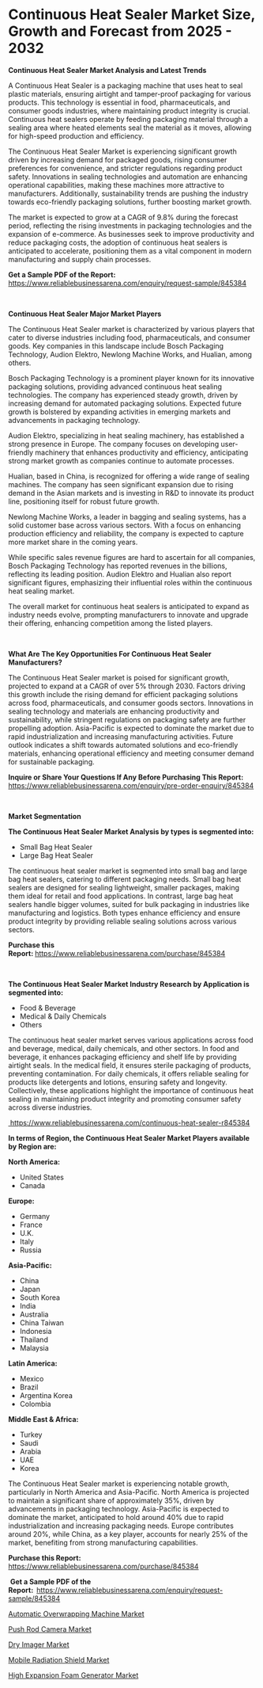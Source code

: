 <p><h1>Continuous Heat Sealer Market Size, Growth and Forecast from 2025 - 2032</h1></p><p><strong>Continuous Heat Sealer Market Analysis and Latest Trends</strong></p>
<p><p>A Continuous Heat Sealer is a packaging machine that uses heat to seal plastic materials, ensuring airtight and tamper-proof packaging for various products. This technology is essential in food, pharmaceuticals, and consumer goods industries, where maintaining product integrity is crucial. Continuous heat sealers operate by feeding packaging material through a sealing area where heated elements seal the material as it moves, allowing for high-speed production and efficiency.</p><p>The Continuous Heat Sealer Market is experiencing significant growth driven by increasing demand for packaged goods, rising consumer preferences for convenience, and stricter regulations regarding product safety. Innovations in sealing technologies and automation are enhancing operational capabilities, making these machines more attractive to manufacturers. Additionally, sustainability trends are pushing the industry towards eco-friendly packaging solutions, further boosting market growth.</p><p>The market is expected to grow at a CAGR of 9.8% during the forecast period, reflecting the rising investments in packaging technologies and the expansion of e-commerce. As businesses seek to improve productivity and reduce packaging costs, the adoption of continuous heat sealers is anticipated to accelerate, positioning them as a vital component in modern manufacturing and supply chain processes.</p></p>
<p><strong>Get a Sample PDF of the Report:&nbsp;</strong> <a href="https://www.reliablebusinessarena.com/enquiry/request-sample/845384?utm_campaign=2116&utm_medium=2&utm_source=Github&utm_content=ia&utm_term=09042025&utm_id=continuous-heat-sealer">https://www.reliablebusinessarena.com/enquiry/request-sample/845384</a></p>
<p>&nbsp;</p>
<p><strong>Continuous Heat Sealer Major Market Players</strong></p>
<p><p>The Continuous Heat Sealer market is characterized by various players that cater to diverse industries including food, pharmaceuticals, and consumer goods. Key companies in this landscape include Bosch Packaging Technology, Audion Elektro, Newlong Machine Works, and Hualian, among others. </p><p>Bosch Packaging Technology is a prominent player known for its innovative packaging solutions, providing advanced continuous heat sealing technologies. The company has experienced steady growth, driven by increasing demand for automated packaging solutions. Expected future growth is bolstered by expanding activities in emerging markets and advancements in packaging technology.</p><p>Audion Elektro, specializing in heat sealing machinery, has established a strong presence in Europe. The company focuses on developing user-friendly machinery that enhances productivity and efficiency, anticipating strong market growth as companies continue to automate processes.</p><p>Hualian, based in China, is recognized for offering a wide range of sealing machines. The company has seen significant expansion due to rising demand in the Asian markets and is investing in R&D to innovate its product line, positioning itself for robust future growth.</p><p>Newlong Machine Works, a leader in bagging and sealing systems, has a solid customer base across various sectors. With a focus on enhancing production efficiency and reliability, the company is expected to capture more market share in the coming years.</p><p>While specific sales revenue figures are hard to ascertain for all companies, Bosch Packaging Technology has reported revenues in the billions, reflecting its leading position. Audion Elektro and Hualian also report significant figures, emphasizing their influential roles within the continuous heat sealing market.</p><p>The overall market for continuous heat sealers is anticipated to expand as industry needs evolve, prompting manufacturers to innovate and upgrade their offering, enhancing competition among the listed players.</p></p>
<p>&nbsp;</p>
<p><strong>What Are The Key Opportunities For Continuous Heat Sealer Manufacturers?</strong></p>
<p><p>The Continuous Heat Sealer market is poised for significant growth, projected to expand at a CAGR of over 5% through 2030. Factors driving this growth include the rising demand for efficient packaging solutions across food, pharmaceuticals, and consumer goods sectors. Innovations in sealing technology and materials are enhancing productivity and sustainability, while stringent regulations on packaging safety are further propelling adoption. Asia-Pacific is expected to dominate the market due to rapid industrialization and increasing manufacturing activities. Future outlook indicates a shift towards automated solutions and eco-friendly materials, enhancing operational efficiency and meeting consumer demand for sustainable packaging.</p></p>
<p><strong>Inquire or Share Your Questions If Any Before Purchasing This Report:</strong> <a href="https://www.reliablebusinessarena.com/enquiry/pre-order-enquiry/845384?utm_campaign=2116&utm_medium=2&utm_source=Github&utm_content=ia&utm_term=09042025&utm_id=continuous-heat-sealer">https://www.reliablebusinessarena.com/enquiry/pre-order-enquiry/845384</a></p>
<p>&nbsp;</p>
<p><strong>Market Segmentation</strong></p>
<p><strong>The Continuous Heat Sealer Market Analysis by types is segmented into:</strong></p>
<p><ul><li>Small Bag Heat Sealer</li><li>Large Bag Heat Sealer</li></ul></p>
<p><p>The continuous heat sealer market is segmented into small bag and large bag heat sealers, catering to different packaging needs. Small bag heat sealers are designed for sealing lightweight, smaller packages, making them ideal for retail and food applications. In contrast, large bag heat sealers handle bigger volumes, suited for bulk packaging in industries like manufacturing and logistics. Both types enhance efficiency and ensure product integrity by providing reliable sealing solutions across various sectors.</p></p>
<p><strong>Purchase this Report:&nbsp;</strong><a href="https://www.reliablebusinessarena.com/purchase/845384?utm_campaign=2116&utm_medium=2&utm_source=Github&utm_content=ia&utm_term=09042025&utm_id=continuous-heat-sealer">https://www.reliablebusinessarena.com/purchase/845384</a></p>
<p>&nbsp;</p>
<p><strong>The Continuous Heat Sealer Market Industry Research by Application is segmented into:</strong></p>
<p><ul><li>Food & Beverage</li><li>Medical & Daily Chemicals</li><li>Others</li></ul></p>
<p><p>The continuous heat sealer market serves various applications across food and beverage, medical, daily chemicals, and other sectors. In food and beverage, it enhances packaging efficiency and shelf life by providing airtight seals. In the medical field, it ensures sterile packaging of products, preventing contamination. For daily chemicals, it offers reliable sealing for products like detergents and lotions, ensuring safety and longevity. Collectively, these applications highlight the importance of continuous heat sealing in maintaining product integrity and promoting consumer safety across diverse industries.</p></p>
<p><a href="https://www.reliablebusinessarena.com/continuous-heat-sealer-r845384?utm_campaign=2116&utm_medium=2&utm_source=Github&utm_content=ia&utm_term=09042025&utm_id=continuous-heat-sealer">&nbsp;https://www.reliablebusinessarena.com/continuous-heat-sealer-r845384</a></p>
<p><strong>In terms of Region, the Continuous Heat Sealer Market Players available by Region are:</strong></p>
<p>
    <p> <strong> North America: </strong>
        <ul>
            <li>United States</li>
            <li>Canada</li>
        </ul>
        </p> 
    <p> <strong> Europe: </strong>
        <ul>
            <li>Germany</li>
            <li>France</li>
            <li>U.K.</li>
            <li>Italy</li>
            <li>Russia</li>
        </ul>
        </p> 
    <p> <strong> Asia-Pacific: </strong>
        <ul>
            <li>China</li>
            <li>Japan</li>
            <li>South Korea</li>
            <li>India</li>
            <li>Australia</li>
            <li>China Taiwan</li>
            <li>Indonesia</li>
            <li>Thailand</li>
            <li>Malaysia</li>
        </ul>
        </p> 
    <p> <strong> Latin America: </strong>
        <ul>
            <li>Mexico</li>
            <li>Brazil</li>
            <li>Argentina Korea</li>
            <li>Colombia</li>
        </ul>
        </p> 
    <p> <strong> Middle East & Africa: </strong>
        <ul>
            <li>Turkey</li>
            <li>Saudi</li>
            <li>Arabia</li>
            <li>UAE</li>
            <li>Korea</li>
        </ul>
    </p>
    </p>
<p><p>The Continuous Heat Sealer market is experiencing notable growth, particularly in North America and Asia-Pacific. North America is projected to maintain a significant share of approximately 35%, driven by advancements in packaging technology. Asia-Pacific is expected to dominate the market, anticipated to hold around 40% due to rapid industrialization and increasing packaging needs. Europe contributes around 20%, while China, as a key player, accounts for nearly 25% of the market, benefiting from strong manufacturing capabilities.</p></p>
<p><strong>Purchase this Report: </strong><a href="https://www.reliablebusinessarena.com/purchase/845384?utm_campaign=2116&utm_medium=2&utm_source=Github&utm_content=ia&utm_term=09042025&utm_id=continuous-heat-sealer">https://www.reliablebusinessarena.com/purchase/845384</a></p>
<p>&nbsp;<strong>Get a Sample PDF of the Report:&nbsp;&nbsp;</strong><a href="https://www.reliablebusinessarena.com/enquiry/request-sample/845384?utm_campaign=2116&utm_medium=2&utm_source=Github&utm_content=ia&utm_term=09042025&utm_id=continuous-heat-sealer">https://www.reliablebusinessarena.com/enquiry/request-sample/845384</a></p>
<p><strong></strong></p>
<p><p><a href="https://github.com/scaseiargas/Market-Research-Report-List-1/blob/main/automatic-overwrapping-machine-market.md?utm_campaign=2116&utm_medium=2&utm_source=Github&utm_content=ia&utm_term=09042025&utm_id=continuous-heat-sealer">Automatic Overwrapping Machine Market</a></p><p><a href="https://github.com/maclarensidney/Market-Research-Report-List-1/blob/main/push-rod-camera-market.md?utm_campaign=2116&utm_medium=2&utm_source=Github&utm_content=ia&utm_term=09042025&utm_id=continuous-heat-sealer">Push Rod Camera Market</a></p><p><a href="https://github.com/vitrilaoire/Market-Research-Report-List-1/blob/main/dry-imager-market.md?utm_campaign=2116&utm_medium=2&utm_source=Github&utm_content=ia&utm_term=09042025&utm_id=continuous-heat-sealer">Dry Imager Market</a></p><p><a href="https://github.com/ngozudapshi/Market-Research-Report-List-1/blob/main/mobile-radiation-shield-market.md?utm_campaign=2116&utm_medium=2&utm_source=Github&utm_content=ia&utm_term=09042025&utm_id=continuous-heat-sealer">Mobile Radiation Shield Market</a></p><p><a href="https://github.com/nabadeneme/Market-Research-Report-List-1/blob/main/high-expansion-foam-generator-market.md?utm_campaign=2116&utm_medium=2&utm_source=Github&utm_content=ia&utm_term=09042025&utm_id=continuous-heat-sealer">High Expansion Foam Generator Market</a></p></p>